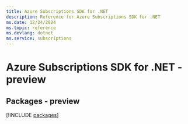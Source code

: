 ```yaml
---
title: Azure Subscriptions SDK for .NET
description: Reference for Azure Subscriptions SDK for .NET
ms.date: 12/24/2024
ms.topic: reference
ms.devlang: dotnet
ms.service: subscriptions
---
```

# Azure Subscriptions SDK for .NET - preview
## Packages - preview
[!INCLUDE [packages](subscriptions-index.md)]